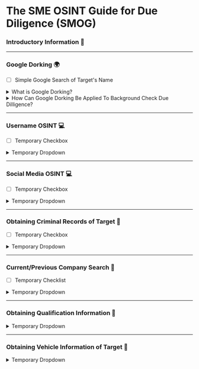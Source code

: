 # The SME OSINT Guide for Due Diligence (SMOG)

### Introductory Information 🌟

____________________________________________________________________________________________________________________

### Google Dorking 🌍

- [ ] Simple Google Search of Target's Name

<details>

<summary>What is Google Dorking?</summary>

</details>

<details>

<summary>How Can Google Dorking Be Applied To Background Check Due Dilligence?</summary>

</details>

____________________________________________________________________________________________________________________

### Username OSINT 💻

- [ ] Temporary Checkbox

<details>

<summary>Temporary Dropdown</summary>

</details>

____________________________________________________________________________________________________________________

### Social Media OSINT 💻

- [ ] Temporary Checkbox

<details>

<summary>Temporary Dropdown</summary>

</details>

____________________________________________________________________________________________________________________

### Obtaining Criminal Records of Target 👮

- [ ] Temporary Checkbox

<details>

<summary>Temporary Dropdown</summary>

</details>

____________________________________________________________________________________________________________________

### Current/Previous Company Search 🏢

- [ ] Temporary Checklist

<details>

<summary>Temporary Dropdown</summary>

</details>

____________________________________________________________________________________________________________________

### Obtaining Qualification Information 🏫

<details>

<summary>Temporary Dropdown</summary>

</details>

____________________________________________________________________________________________________________________

### Obtaining Vehicle Information of Target 🚗

<details>

<summary>Temporary Dropdown</summary>

</details>

